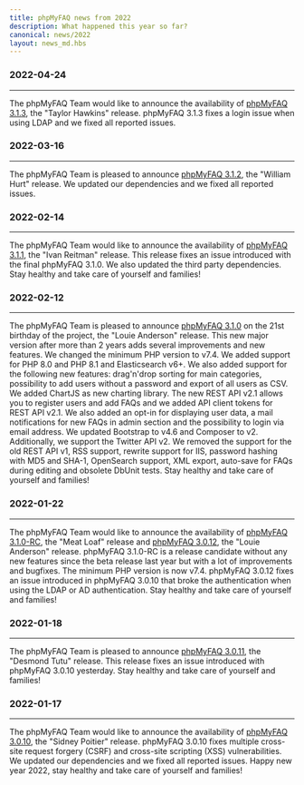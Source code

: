 ```yaml
---
title: phpMyFAQ news from 2022
description: What happened this year so far?
canonical: news/2022
layout: news_md.hbs
---
```


### 2022-04-24
* * *
The phpMyFAQ Team would like to announce the availability of [phpMyFAQ 3.1.3](/download), the "Taylor Hawkins" release.
phpMyFAQ 3.1.3 fixes a login issue when using LDAP and we fixed all reported issues.

### 2022-03-16
* * *
The phpMyFAQ Team is pleased to announce [phpMyFAQ 3.1.2](/download), the "William Hurt" release. We updated our
dependencies and we fixed all reported issues.

### 2022-02-14
* * *
The phpMyFAQ Team would like to announce the availability of [phpMyFAQ 3.1.1](/download), the "Ivan Reitman" release.
This release fixes an issue introduced with the final phpMyFAQ 3.1.0. We also updated the third party dependencies. Stay
healthy and take care of yourself and families!

### 2022-02-12
* * *
The phpMyFAQ Team is pleased to announce [phpMyFAQ 3.1.0](/download) on the 21st birthday of the project, the "Louie
Anderson" release. This new major version after more than 2 years adds several improvements and new features. We changed
the minimum PHP version to v7.4. We added support for PHP 8.0 and PHP 8.1 and Elasticsearch v6+. We also added support
for the following new features: drag'n'drop sorting for main categories, possibility to add users without a password and
export of all users as CSV. We added ChartJS as new charting library. The new REST API v2.1 allows you to register users
and add FAQs and we added API client tokens for REST API v2.1. We also added an opt-in for displaying user data, a mail
notifications for new FAQs in admin section and the possibility to login via email address. We updated Bootstrap to
v4.6 and Composer to v2. Additionally, we support the Twitter API v2. We removed the support for the old REST API v1,
RSS support, rewrite support for IIS, password hashing with MD5 and SHA-1, OpenSearch support, XML export, auto-save for
FAQs during editing and obsolete DbUnit tests. Stay healthy and take care of yourself and families!

### 2022-01-22
* * *
The phpMyFAQ Team would like to announce the availability of [phpMyFAQ 3.1.0-RC](/download), the "Meat Loaf" release and
[phpMyFAQ 3.0.12](/download), the "Louie Anderson" release. phpMyFAQ 3.1.0-RC is a release candidate without any new
features since the beta release last year but with a lot of improvements and bugfixes. The minimum PHP version is now
v7.4. phpMyFAQ 3.0.12 fixes an issue introduced in phpMyFAQ 3.0.10 that broke the authentication when using the LDAP or
AD authentication. Stay healthy and take care of yourself and families!

### 2022-01-18
* * *
The phpMyFAQ Team is pleased to announce [phpMyFAQ 3.0.11](/download), the "Desmond Tutu" release. This release fixes
an issue introduced with phpMyFAQ 3.0.10 yesterday. Stay healthy and take care of yourself and families!

### 2022-01-17
* * *
The phpMyFAQ Team would like to announce the availability of [phpMyFAQ 3.0.10](/download), the "Sidney Poitier" release.
phpMyFAQ 3.0.10 fixes multiple cross-site request forgery (CSRF) and cross-site scripting (XSS) vulnerabilities. We
updated our dependencies and we fixed all reported issues. Happy new year 2022, stay healthy and take care of yourself
and families!
